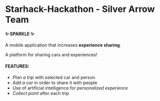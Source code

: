 # Starhack-Hackathon - Silver Arrow Team

#### ✨ SPARKLE ✨


<p> A mobile application that increases <strong>experience sharing</strong>.
</p>

<p>A platform for sharing cars and experiences!
</p>

#### FEATURES:
- <em>Plan a trip</em> with selected car and person
- <em>Add a car</em> in order to share it with people
- Use of artificial intelligence for <em>personalized experience</em>
- <em>Collect point</em> after each trip
